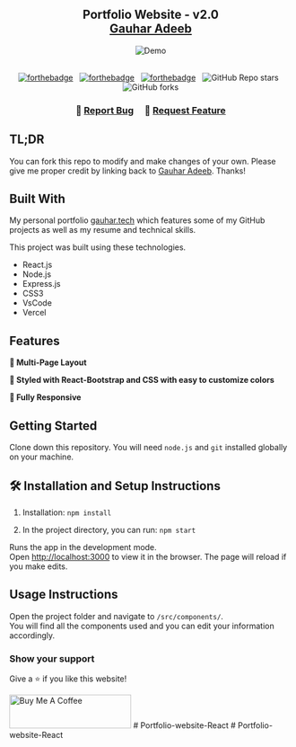 
<h2 align="center">
  Portfolio Website - v2.0<br/>
  <a href="" target="_blank">Gauhar Adeeb</a>
</h2>
<div align="center">
  <img alt="Demo" src="./Images/readme-img1.png" />
</div>

<br/>

<center>

[![forthebadge](https://forthebadge.com/images/badges/built-with-love.svg)](https://forthebadge.com) &nbsp;
[![forthebadge](https://forthebadge.com/images/badges/made-with-javascript.svg)](https://forthebadge.com) &nbsp;
[![forthebadge](https://forthebadge.com/images/badges/open-source.svg)](https://forthebadge.com) &nbsp;
![GitHub Repo stars](https://img.shields.io/github/stars/Gauharadeeb01/Portfolio?color=red&logo=github&style=for-the-badge) &nbsp;
![GitHub forks](https://img.shields.io/github/forks/Gauharadeeb01/Portfolio?color=red&logo=github&style=for-the-badge)

</center>

<h3 align="center">
    🔹
    <a href="https://github.com/Gauharadeeb01/Portfolio/issues">Report Bug</a> &nbsp; &nbsp;
    🔹
    <a href="https://github.com/Gauharadeeb01/Portfolio/issues">Request Feature</a>
</h3>

## TL;DR

You can fork this repo to modify and make changes of your own. Please give me proper credit by linking back to [Gauhar Adeeb](https://github.com/Gauharadeeb01/Portfolio). Thanks!

## Built With

My personal portfolio <a href="" target="_blank">gauhar.tech</a> which features some of my GitHub projects as well as my resume and technical skills.<br/>

This project was built using these technologies.

- React.js
- Node.js
- Express.js
- CSS3
- VsCode
- Vercel

## Features

**📖 Multi-Page Layout**

**🎨 Styled with React-Bootstrap and CSS with easy to customize colors**

**📱 Fully Responsive**

## Getting Started

Clone down this repository. You will need `node.js` and `git` installed globally on your machine.

## 🛠 Installation and Setup Instructions

1. Installation: `npm install`

2. In the project directory, you can run: `npm start`

Runs the app in the development mode.\
Open [http://localhost:3000](http://localhost:3000) to view it in the browser.
The page will reload if you make edits.

## Usage Instructions

Open the project folder and navigate to `/src/components/`. <br/>
You will find all the components used and you can edit your information accordingly.

### Show your support

Give a ⭐ if you like this website!

<a href="https://www.buymeacoffee.com/gauharadeeb" target="_blank"><img src="https://cdn.buymeacoffee.com/buttons/v2/default-violet.png" alt="Buy Me A Coffee" height= "60px" width= "217px" ></a>
#   P o r t f o l i o - w e b s i t e - R e a c t  
 #   P o r t f o l i o - w e b s i t e - R e a c t  
 